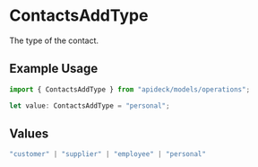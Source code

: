 # ContactsAddType

The type of the contact.

## Example Usage

```typescript
import { ContactsAddType } from "apideck/models/operations";

let value: ContactsAddType = "personal";
```

## Values

```typescript
"customer" | "supplier" | "employee" | "personal"
```